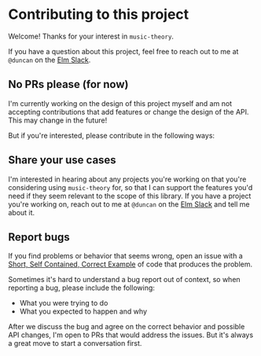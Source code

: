 # Contributing to this project

Welcome! Thanks for your interest in `music-theory`.

If you have a question about this project, feel free to reach out to me at `@duncan` on the [Elm Slack](https://elmlang.herokuapp.com/).

## No PRs please (for now)

I'm currently working on the design of this project myself and am not accepting contributions that add features or change the design of the API. This may change in the future!

But if you're interested, please contribute in the following ways:

## Share your use cases

I'm interested in hearing about any projects you're working on that you're considering using `music-theory` for, so that I can support the features you'd need if they seem relevant to the scope of this library. If you have a project you're working on, reach out to me at `@duncan` on the [Elm Slack](https://elmlang.herokuapp.com/) and tell me about it.

## Report bugs

If you find problems or behavior that seems wrong, open an issue with a [Short, Self Contained, Correct Example](http://sscce.org/) of code that produces the problem.

Sometimes it's hard to understand a bug report out of context, so when reporting a bug, please include the following:
- What you were trying to do
- What you expected to happen and why

After we discuss the bug and agree on the correct behavior and possible API changes, I'm open to PRs that would address the issues. But it's always a great move to start a conversation first.
